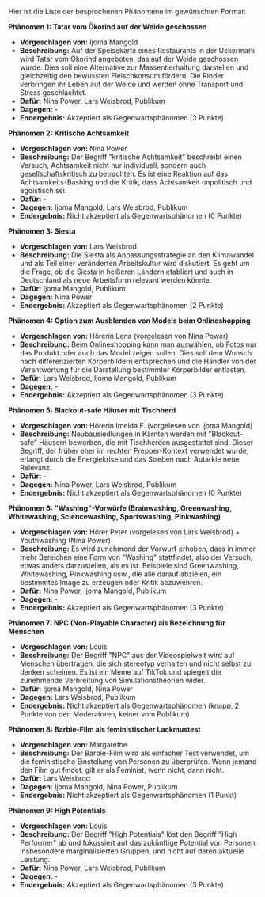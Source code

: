 Hier ist die Liste der besprochenen Phänomene im gewünschten Format:

**Phänomen 1: Tatar vom Ökorind auf der Weide geschossen**
* **Vorgeschlagen von:** Ijoma Mangold
* **Beschreibung:** Auf der Speisekarte eines Restaurants in der Uckermark wird Tatar vom Ökorind angeboten, das auf der Weide geschossen wurde. Dies soll eine Alternative zur Massentierhaltung darstellen und gleichzeitig den bewussten Fleischkonsum fördern. Die Rinder verbringen ihr Leben auf der Weide und werden ohne Transport und Stress geschlachtet.
* **Dafür:** Nina Power, Lars Weisbrod, Publikum
* **Dagegen:** -
* **Endergebnis:** Akzeptiert als Gegenwartsphänomen (3 Punkte)

**Phänomen 2: Kritische Achtsamkeit**
* **Vorgeschlagen von:** Nina Power
* **Beschreibung:** Der Begriff "kritische Achtsamkeit" beschreibt einen Versuch, Achtsamkeit nicht nur individuell, sondern auch gesellschaftskritisch zu betrachten. Es ist eine Reaktion auf das Achtsamkeits-Bashing und die Kritik, dass Achtsamkeit unpolitisch und egoistisch sei.
* **Dafür:** -
* **Dagegen:** Ijoma Mangold, Lars Weisbrod, Publikum
* **Endergebnis:** Nicht akzeptiert als Gegenwartsphänomen (0 Punkte)

**Phänomen 3: Siesta**
* **Vorgeschlagen von:** Lars Weisbrod
* **Beschreibung:** Die Siesta als Anpassungsstrategie an den Klimawandel und als Teil einer veränderten Arbeitskultur wird diskutiert. Es geht um die Frage, ob die Siesta in heißeren Ländern etabliert und auch in Deutschland als neue Arbeitsform relevant werden könnte.
* **Dafür:** Ijoma Mangold, Publikum
* **Dagegen:** Nina Power
* **Endergebnis:** Akzeptiert als Gegenwartsphänomen (2 Punkte)

**Phänomen 4:  Option zum Ausblenden von Models beim Onlineshopping**
* **Vorgeschlagen von:** Hörerin Lena (vorgelesen von Nina Power)
* **Beschreibung:** Beim Onlineshopping kann man auswählen, ob Fotos nur das Produkt oder auch das Model zeigen sollen. Dies soll dem Wunsch nach differenzierten Körperbildern entsprechen und die Händler von der Verantwortung für die Darstellung bestimmter Körperbilder entlasten.
* **Dafür:** Lars Weisbrod, Ijoma Mangold, Publikum
* **Dagegen:** -
* **Endergebnis:** Akzeptiert als Gegenwartsphänomen (3 Punkte)

**Phänomen 5: Blackout-safe Häuser mit Tischherd**
* **Vorgeschlagen von:** Hörerin Imelda F. (vorgelesen von Ijoma Mangold)
* **Beschreibung:** Neubausiedlungen in Kärnten werden mit "Blackout-safe" Häusern beworben, die mit Tischherden ausgestattet sind.  Dieser Begriff, der früher eher im rechten Prepper-Kontext verwendet wurde, erlangt durch die Energiekrise und das Streben nach Autarkie neue Relevanz.
* **Dafür:** -
* **Dagegen:** Nina Power, Lars Weisbrod, Publikum
* **Endergebnis:** Nicht akzeptiert als Gegenwartsphänomen (0 Punkte)

**Phänomen 6: "Washing"-Vorwürfe (Brainwashing, Greenwashing, Whitewashing, Sciencewashing, Sportswashing, Pinkwashing)**
* **Vorgeschlagen von:** Hörer Peter (vorgelesen von Lars Weisbrod) + Youthwashing (Nina Power)
* **Beschreibung:** Es wird zunehmend der Vorwurf erhoben, dass in immer mehr Bereichen eine Form von "Washing" stattfindet, also der Versuch, etwas anders darzustellen, als es ist.  Beispiele sind Greenwashing, Whitewashing, Pinkwashing usw., die alle darauf abzielen, ein bestimmtes Image zu erzeugen oder Kritik abzuwehren.
* **Dafür:** Nina Power, Ijoma Mangold, Publikum
* **Dagegen:** -
* **Endergebnis:** Akzeptiert als Gegenwartsphänomen (3 Punkte)


**Phänomen 7:  NPC (Non-Playable Character) als Bezeichnung für Menschen**
* **Vorgeschlagen von:** Louis
* **Beschreibung:** Der Begriff "NPC" aus der Videospielwelt wird auf Menschen übertragen, die sich stereotyp verhalten und nicht selbst zu denken scheinen.  Es ist ein Meme auf TikTok und spiegelt die zunehmende Verbreitung von Simulationstheorien wider.
* **Dafür:** Ijoma Mangold, Nina Power
* **Dagegen:** Lars Weisbrod, Publikum
* **Endergebnis:** Nicht akzeptiert als Gegenwartsphänomen (knapp, 2 Punkte von den Moderatoren, keiner vom Publikum)


**Phänomen 8: Barbie-Film als feministischer Lackmustest**
* **Vorgeschlagen von:** Margarethe
* **Beschreibung:** Der Barbie-Film wird als einfacher Test verwendet, um die feministische Einstellung von Personen zu überprüfen. Wenn jemand den Film gut findet, gilt er als Feminist, wenn nicht, dann nicht.
* **Dafür:** Lars Weisbrod
* **Dagegen:** Ijoma Mangold, Nina Power, Publikum
* **Endergebnis:** Nicht akzeptiert als Gegenwartsphänomen (1 Punkt)


**Phänomen 9: High Potentials**
* **Vorgeschlagen von:** Louis
* **Beschreibung:** Der Begriff "High Potentials" löst den Begriff "High Performer" ab und fokussiert auf das zukünftige Potential von Personen, insbesondere marginalisierten Gruppen,  und nicht auf deren aktuelle Leistung.
* **Dafür:** Nina Power, Lars Weisbrod, Publikum
* **Dagegen:** -
* **Endergebnis:** Akzeptiert als Gegenwartsphänomen (3 Punkte)

